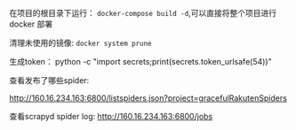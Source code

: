
在项目的根目录下运行：
  `docker-compose build -d`,可以直接将整个项目进行 docker 部署

清理未使用的镜像: `docker system prune`

生成token：
python -c "import secrets;print(secrets.token_urlsafe(54))"

查看发布了哪些spider:

<http://160.16.234.163:6800/listspiders.json?project=gracefulRakutenSpiders>

查看scrapyd spider log:
<http://160.16.234.163:6800/jobs>

<!-- {
  detail: '此令牌对任何类型的令牌无效',
  code: 'token_not_valid',
  messages: [
    {
      token_class: 'AccessToken',
      token_type: 'access',
      message: '令牌无效或已过期'
    }
  ]
} -->
